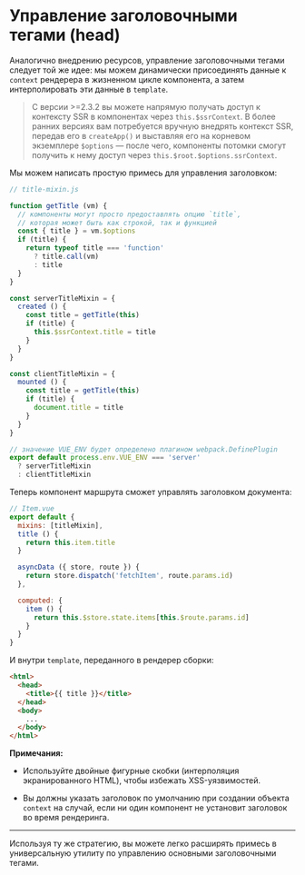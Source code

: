 # Управление заголовочными тегами (head)

Аналогично внедрению ресурсов, управление заголовочными тегами следует той же идее: мы можем динамически присоединять данные к `context` рендерера в жизненном цикле компонента, а затем интерполировать эти данные в `template`.

> С версии >=2.3.2 вы можете напрямую получать доступ к контексту SSR в компонентах через `this.$ssrContext`. В более ранних версиях вам потребуется вручную внедрять контекст SSR, передав его в `createApp()` и выставляя его на корневом экземплере `$options` — после чего, компоненты потомки смогут получить к нему доступ через `this.$root.$options.ssrContext`.

Мы можем написать простую примесь для управления заголовком:

``` js
// title-mixin.js

function getTitle (vm) {
  // компоненты могут просто предоставлять опцию `title`,
  // которая может быть как строкой, так и функцией
  const { title } = vm.$options
  if (title) {
    return typeof title === 'function'
      ? title.call(vm)
      : title
  }
}

const serverTitleMixin = {
  created () {
    const title = getTitle(this)
    if (title) {
      this.$ssrContext.title = title
    }
  }
}

const clientTitleMixin = {
  mounted () {
    const title = getTitle(this)
    if (title) {
      document.title = title
    }
  }
}

// значение VUE_ENV будет определено плагином webpack.DefinePlugin
export default process.env.VUE_ENV === 'server'
  ? serverTitleMixin
  : clientTitleMixin
```

Теперь компонент маршрута сможет управлять заголовком документа:

``` js
// Item.vue
export default {
  mixins: [titleMixin],
  title () {
    return this.item.title
  }

  asyncData ({ store, route }) {
    return store.dispatch('fetchItem', route.params.id)
  },

  computed: {
    item () {
      return this.$store.state.items[this.$route.params.id]
    }
  }
}
```

И внутри `template`, переданного в рендерер сборки:

``` html
<html>
  <head>
    <title>{{ title }}</title>
  </head>
  <body>
    ...
  </body>
</html>
```

**Примечания:**

- Используйте двойные фигурные скобки (интерполяция экранированного HTML), чтобы избежать XSS-уязвимостей.

- Вы должны указать заголовок по умолчанию при создании объекта `context` на случай, если ни один компонент не установит заголовок во время рендеринга.

---

Используя ту же стратегию, вы можете легко расширять примесь в универсальную утилиту по управлению основными заголовочными тегами.
